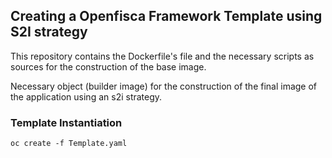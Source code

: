 
## Creating a Openfisca Framework Template using S2I strategy

This repository contains the Dockerfile's file and the necessary scripts as sources for the construction of the base image. 

Necessary object (builder image) for the construction of the final image of the application using an s2i strategy.

### Template Instantiation
```
oc create -f Template.yaml
```